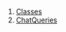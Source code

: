 

1. [Classes](file-___home_harshil_Desktop_open-source_palisadoes_talawa_lib_utils_chat_queries/#classes)
2. [ChatQueries](file-___home_harshil_Desktop_open-source_palisadoes_talawa_lib_utils_chat_queries/ChatQueries-class.html)
